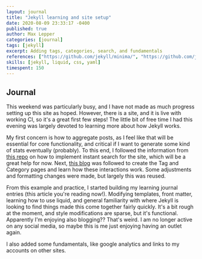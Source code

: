 ```yaml
---
layout: journal
title: "Jekyll learning and site setup"
date: 2020-08-09 23:33:17 -0400
published: true
author: Max Lepper
categories: [journal]
tags: [jekyll]
excerpt: Adding tags, categories, search, and fundamentals
references: ["https://github.com/jekyll/minima/", "https://github.com/jekyll/", "https://jekyllrb.com/docs/", "https://github.com/christian-fei/Simple-Jekyll-Search", "https://codinfox.github.io/dev/2015/03/06/use-tags-and-categories-in-your-jekyll-based-github-pages/"]
skills: [jekyll, liquid, css, yaml]
timespent: 150
---
```


## Journal

This weekend was particularly busy, and I have not made as much progress setting up this site as hoped. However, there is a site, and it is live with working CI, so it's a great first few steps! The little bit of free time I had this evening was largely devoted to learning more about how Jekyll works.

My first concern is how to aggregate posts, as I feel like that will be essential for core functionality, and critical if I want to generate some kind of stats eventually (probably). To this end, I followed the information from [this repo]({{page.references[3]}}) on how to implement instant search for the site, which will be a great help for now. Next, [this blog]({{page.references[4]}}) was followed to create the Tag and Category pages and learn how these interactions work. Some adjustments and formatting changes were made, but largely this was reused.

From this example and practice, I started building my learning journal entries (this article you're reading now!). Modifying templates, front matter, learning how to use liquid, and general familiarity with where Jekyll is looking to find things made this come together fairly quickly. It's a bit rough at the moment, and style modifications are sparse, but it's functional. Apparently I'm enjoying also blogging?? That's weird. I am no longer active on any social media, so maybe this is me just enjoying having an outlet again.

I also added some fundamentals, like google analytics and links to my accounts on other sites.